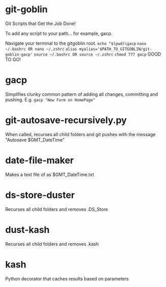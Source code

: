 # git-goblin
Git Scripts that Get the Job Done!

To add any script to your path... for example, gacp.

Navigate your terminal to the gitgoblin root.
`echo "$(pwd)\gacp`
`nano ~/.bashrc OR nano ~/.zshrc`
`alias myalias='$PATH_TO_GITGOBLIN/git-goblin-gacp'` 
`source ~/.bashrc OR source ~/.zshrc` 
`chmod 777 gacp`
GOOD TO GO!

# gacp
Simplifies clunky common pattern of adding all changes, committing and pushing.
E.g. `gacp "New Form on HomePage"`


# git-autosave-recursively.py
When called, recurses all child folders and git pushes with the message "Autosave $GMT_DateTime"

# date-file-maker
Makes a text file of as $GMT_DateTime.txt

# ds-store-duster
Recurses all child folders and removes .DS_Store

# dust-kash
Recurses all child folders and removes .kash

# kash
Python decorator that caches results based on parameters

